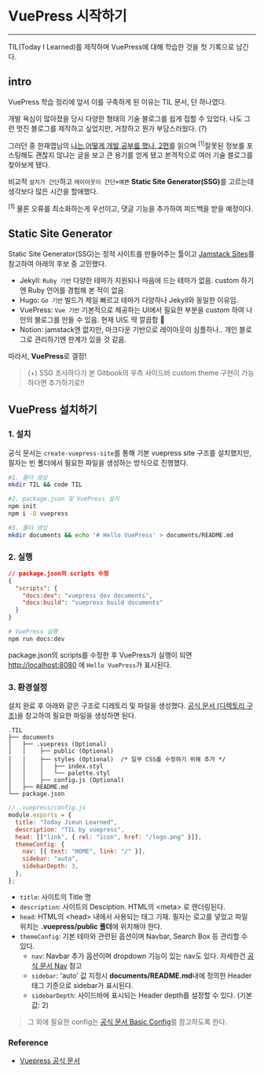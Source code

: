 # VuePress 시작하기

<hr>

TIL(Today I Learned)를 제작하며 VuePress에 대해 학습한 것을 첫 기록으로 남긴다.

## intro

VuePress 학습 정리에 앞서 이를 구축하게 된 이유는 TIL 문서, 단 하나였다.

개발 욕심이 많아졌을 당시 다양한 형태의 기술 블로그를 쉽게 접할 수 있었다. 나도 그런 멋진 블로그를 제작하고 싶었지만, 거창하고 뭔가 부담스러웠다. (?)

그러던 중 한재엽님의 [나는 어떻게 개발 공부를 했나, 2편]를 읽으며 <sup>[1]</sup>잘못된 정보를 포스팅해도 괜찮지 않냐는 글을 보고 큰 용기를 얻게 됐고 본격적으로 여러 기술 블로그를 찾아보게 됐다.

비교적 `설치가 간단`하고 `레이아웃이 간단+예쁜` <strong>Static Site Generator(SSG)</strong>를 고르는데 생각보다 많은 시간을 할애했다.

[나는 어떻게 개발 공부를 했나, 2편]: https://jbee.io/essay/how_do_i_study_2/#2-daily-commit-or-today-i-learned

<aside><sup>[1]</sup> 물론 오류를 최소화하는게 우선이고, 댓글 기능을 추가하여 피드백을 받을 예정이다.</aside>

## Static Site Generator

Static Site Generator(SSG)는 정적 사이트를 만들어주는 툴이고 [Jamstack Sites]를 참고하여 아래의 후보 중 고민했다.

- Jekyll: `Ruby 기반` 다양한 테마가 지원되나 마음에 드는 테마가 없음. custom 하기엔 Ruby 언어를 경험해 본 적이 없음.
- Hugo: `Go 기반` 빌드가 제일 빠르고 테마가 다양하나 Jekyll와 동일한 이유임.
- VuePress: `Vue 기반` 기본적으로 제공하는 UI에서 필요한 부분을 custom 하여 나만의 블로그를 만들 수 있음. 현재 UI도 딱 깔끔함 💚
- Notion: jamstack엔 없지만, 마크다운 기반으로 레이아웃이 심플하나.. 개인 블로그로 관리하기엔 한계가 있을 것 같음.

따라서, **VuePress**로 결정!

> (+) SSG 조사하다가 본 Gitbook의 우측 사이드바 custom theme 구현이 가능하다면 추가하기로!!

[jamstack sites]: https://jamstack.org/generators/

## VuePress 설치하기

### 1. 설치

공식 문서는 `create-vuepress-site`를 통해 기본 vuepress site 구조를 설치했지만, 필자는 빈 폴더에서 필요한 파일을 생성하는 방식으로 진행했다.

```sh
#1. 폴더 생성
mkdir TIL && code TIL

#2. package.json 및 VuePress 설치
npm init
npm i -D vuepress

#3. 폴더 생성
mkdir documents && echo '# Hello VuePress' > documents/README.md
```

### 2. 실행

```json
// package.json의 scripts 수정
{
  "scripts": {
    "docs:dev": "vuepress dev documents",
    "docs:build": "vuepress build documents"
  }
}
```

```sh
# VuePress 실행
npm run docs:dev
```

package.json의 scripts를 수정한 후 VuePress가 실행이 되면 <http://localhost:8080> 에 `Hello VuePress`가 표시된다.

### 3. 환경설정

설치 완료 후 아래와 같은 구조로 디레토리 및 파일을 생성했다. [공식 문서 (디렉토리 구조)]을 참고하여 필요한 파일을 생성하면 된다.

```{3-8}
.TIL
├── documents
│   ├── .vuepress (Optional)
│   │    ├── public (Optional)
│   │    ├── styles (Optional)  /* 일부 CSS를 수정하기 위해 추가 */
│   │    │   ├── index.styl
│   │    │   └── palette.styl
│   │    ├── config.js (Optional)
│   ├── README.md
└── package.json
```

```javascript
// .vuepress/config.js
module.exports = {
  title: "Today Jieun Learned",
  description: "TIL by vuepress",
  head: [["link", { rel: "icon", href: "/logo.png" }]],
  themeConfig: {
    nav: [{ text: "HOME", link: "/" }],
    sidebar: "auto",
    sidebarDepth: 3,
  },
};
```

- `title`: 사이트의 Title 명
- `description`: 사이트의 Desciption. HTML의 \<meta\> 로 랜더링된다.
- `head`: HTML의 \<head\> 내에서 사용되는 태그 기재. 필자는 로고를 넣었고 파일 위치는 **.vuepress/public 폴더**에 위치해야 한다.
- `themeConfig`: 기본 테마와 관련된 옵션이며 Navbar, Search Box 등 관리할 수 있다.
  - `nav`: Navbar 추가 옵션이며 dropdown 기능이 있는 nav도 있다. 자세한건 [공식 문서 Nav] 참고
  - `sidebar`: 'auto' 값 지정시 **documents/README.md**내에 정의한 Header 태그 기준으로 sidebar가 표시된다.
  - `sidebarDepth`: 사이드바에 표시되는 Header depth를 설정할 수 있다. (기본값: 2)

> 그 외에 필요한 config는 [공식 문서 Basic Config]를 참고하도록 한다.

[공식 문서 (디렉토리 구조)]: https://vuepress.vuejs.org/guide/directory-structure.html
[공식 문서 nav]: https://vuepress.vuejs.org/theme/default-theme-config.html#navbar-links
[공식 문서 basic config]: https://vuepress.vuejs.org/config/#basic-config

<h3>Reference</h3>

- [Vuepress 공식 문서](https://vuepress.vuejs.org/guide/getting-started.html#prerequisites)
